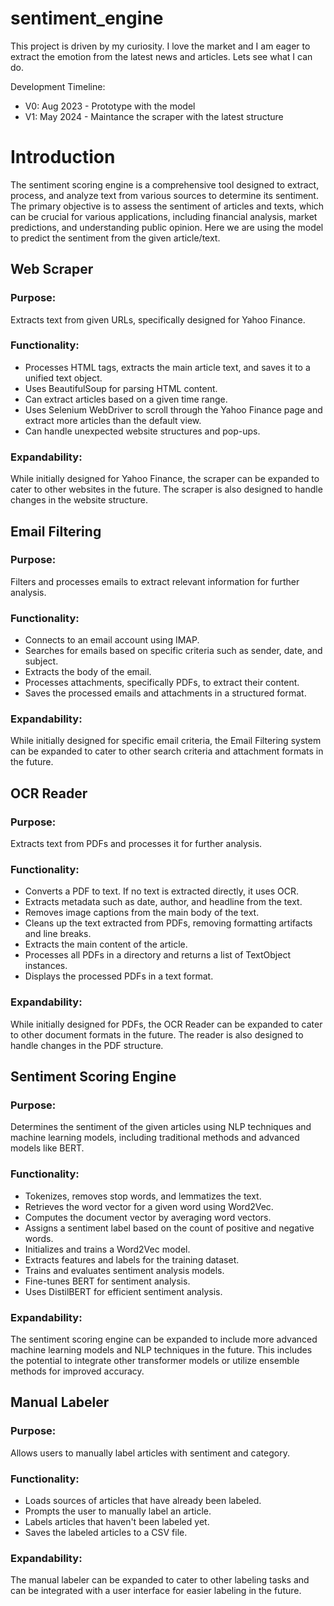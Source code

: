 # sentiment_engine
This project is driven by my curiosity. I love the market and I am eager to extract the emotion from the latest news and articles. Lets see what I can do.

Development Timeline:

- V0: Aug 2023 - Prototype with the model 
- V1: May 2024 - Maintance the scraper with the latest structure 


# Introduction

The sentiment scoring engine is a comprehensive tool designed to extract, process, and analyze text from various sources to determine its sentiment. The primary objective is to assess the sentiment of articles and texts, which can be crucial for various applications, including financial analysis, market predictions, and understanding public opinion. Here we are using the model to predict the sentiment from the given article/text.

## Web Scraper
### Purpose:
Extracts text from given URLs, specifically designed for Yahoo Finance.
### Functionality:
-	Processes HTML tags, extracts the main article text, and saves it to a unified text object.
-	Uses BeautifulSoup for parsing HTML content.
-	Can extract articles based on a given time range.
-	Uses Selenium WebDriver to scroll through the Yahoo Finance page and extract more articles than the default view.
-	Can handle unexpected website structures and pop-ups.
### Expandability:
While initially designed for Yahoo Finance, the scraper can be expanded to cater to other websites in the future. The scraper is also designed to handle changes in the website structure.

## Email Filtering

### Purpose:
Filters and processes emails to extract relevant information for further analysis.
### Functionality:
-	Connects to an email account using IMAP.
-	Searches for emails based on specific criteria such as sender, date, and subject.
-	Extracts the body of the email.
-	Processes attachments, specifically PDFs, to extract their content.
-	Saves the processed emails and attachments in a structured format.
### Expandability:
While initially designed for specific email criteria, the Email Filtering system can be expanded to cater to other search criteria and attachment formats in the future.

## OCR Reader

### Purpose:
Extracts text from PDFs and processes it for further analysis.
### Functionality:
-	Converts a PDF to text. If no text is extracted directly, it uses OCR.
-	Extracts metadata such as date, author, and headline from the text.
-	Removes image captions from the main body of the text.
-	Cleans up the text extracted from PDFs, removing formatting artifacts and line breaks.
-	Extracts the main content of the article.
-	Processes all PDFs in a directory and returns a list of TextObject instances.
-	Displays the processed PDFs in a text format.
### Expandability:
While initially designed for PDFs, the OCR Reader can be expanded to cater to other document formats in the future. The reader is also designed to handle changes in the PDF structure.

## Sentiment Scoring Engine

### Purpose:
Determines the sentiment of the given articles using NLP techniques and machine learning models, including traditional methods and advanced models like BERT.
### Functionality:
-	Tokenizes, removes stop words, and lemmatizes the text.
-	Retrieves the word vector for a given word using Word2Vec.
-	Computes the document vector by averaging word vectors.
-	Assigns a sentiment label based on the count of positive and negative words.
-	Initializes and trains a Word2Vec model.
-	Extracts features and labels for the training dataset.
-	Trains and evaluates sentiment analysis models.
-	Fine-tunes BERT for sentiment analysis.
-	Uses DistilBERT for efficient sentiment analysis.

### Expandability:
The sentiment scoring engine can be expanded to include more advanced machine learning models and NLP techniques in the future. This includes the potential to integrate other transformer models or utilize ensemble methods for improved accuracy.

## Manual Labeler

### Purpose:
Allows users to manually label articles with sentiment and category.
### Functionality:
-	Loads sources of articles that have already been labeled.
-	Prompts the user to manually label an article.
-	Labels articles that haven't been labeled yet.
-	Saves the labeled articles to a CSV file.
### Expandability:
The manual labeler can be expanded to cater to other labeling tasks and can be integrated with a user interface for easier labeling in the future.

